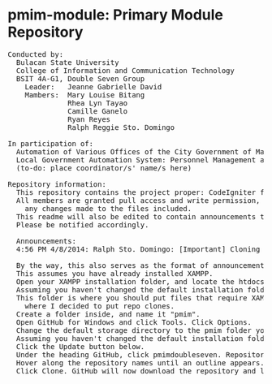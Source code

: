 pmim-module: Primary Module Repository
============================================
<pre>
Conducted by:
  Bulacan State University
  College of Information and Communication Technology
  BSIT 4A-G1, Double Seven Group
    Leader:   Jeanne Gabrielle David
    Mambers:  Mary Louise Bitang
              Rhea Lyn Tayao
              Camille Ganelo
              Ryan Reyes
              Ralph Reggie Sto. Domingo
    
In participation of:
  Automation of Various Offices of the City Government of Malolos, Bulacan
  Local Government Automation System: Personnel Management and Information Module
  (to-do: place coordinator/s' name/s here)

Repository information:
  This repository contains the project proper: CodeIgniter files, site layout and content, views, models and controllers.
  All members are granted pull access and write permission, but are encouraged to consult other members before committing 
    any changes made to the files included.
  This readme will also be edited to contain announcements that are need to be read before opening the repo. 
  Please be notified accordingly.
  
  Announcements:
  4:56 PM 4/8/2014: Ralph Sto. Domingo: [Important] Cloning Preferences
  
  By the way, this also serves as the format of announcements.
  This assumes you have already installed XAMPP.
  Open your XAMPP installation folder, and locate the htdocs folder. 
  Assuming you haven't changed the default installation folder, it would be "C:\xampp\htdocs".
  This folder is where you should put files that require XAMPP parsing (PHP) so this is
	where I decided to put repo clones.
  Create a folder inside, and name it "pmim".
  Open GitHub for Windows and click Tools. Click Options.
  Change the default storage directory to the pmim folder you created.
  Assuming you haven't changed the default installation folder, it would be "C:\xampp\htdocs\pmim".
  Click the Update button below.
  Under the heading GitHub, click pmimdoubleseven. Repositories should appear on the pane on the right.
  Hover along the repository names until an outline appears. The description should appear as Clone.
  Click Clone. GitHub will now download the repository and load the files in "C:\xampp\htdocs\pmim\(repository name)".
  

</pre>
